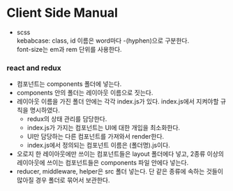 # Client Side Manual

- scss  
  kebabcase: class, id 이름은 word마다 -(hyphen)으로 구분한다.  
  font-size는 em과 rem 단위를 사용한다.

### react and redux

- 컴포넌트는 components 폴더에 넣는다.
- components 안의 폴더는 레이아웃 이름으로 짓는다.
- 레이아웃 이름을 가진 폴더 안에는 각각 index.js가 있다. index.js에서 지켜야할 규칙을 명시하였다.
  - redux의 상태 관리를 담당한다.
  - index.js가 가지는 컴포넌트는 UI에 대한 개입을 최소화한다.
  - UI만 담당하는 다른 컴포넌트를 가져와서 render한다.
  - index.js에서 정의되는 컴포넌트 이름은 (폴더명).js이다.
- 오로지 한 레이아웃에만 쓰이는 컴포넌트들은 layout 폴더에다 넣고, 2종류 이상의 레이아웃에 쓰이는 컴포넌트들은 components 파일 안에다 넣는다.
- reducer, middleware, helper은 src 폴더 넣는다. 단 같은 종류에 속하는 것들이 많아질 경우 폴더로 묶어서 보관한다.
